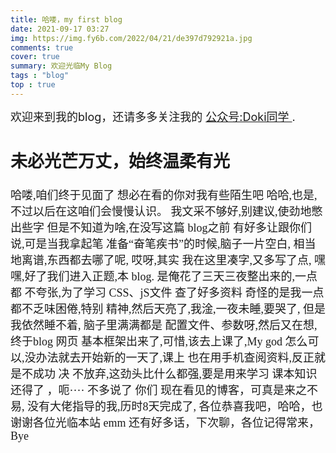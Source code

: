 ```yaml
---
title: 哈喽，my first blog
date: 2021-09-17 03:27
img: https://img.fy6b.com/2022/04/21/de397d792921a.jpg
comments: true
cover: true
summary: 欢迎光临My Blog
tags : "blog"
top : true
---
```

<font size=4>欢迎来到我的blog，还请多多关注我的 [公众号:Doki同学 ](https://mp.weixin.qq.com/s/Ud_VwEfh27IGgnf8guXNyw).

## 未必光芒万丈，始终温柔有光

<font face="幼圆">哈喽,咱们终于见面了
想必在看的你对我有些陌生吧
哈哈,也是,不过以后在这咱们会慢慢认识。
我文采不够好,别建议,使劲地憋出些字
但是不知道为啥,在没写这篇 blog之前
有好多让跟你们说,可是当我拿起笔
准备“奋笔疾书”的时候,脑子一片空白,
相当地离谱,东西都去哪了呢,
哎呀,其实 我在这里凑字,又多写了点,
嘿嘿,好了我们进入正题,本 blog.
是俺花了三天三夜整出来的,一点都
不夸张,为了学习 CSS、jS文件 查了好多资料
奇怪的是我一点都不乏味困倦,特别
精神,然后天亮了,我淦,一夜未睡,要哭了,
但是我依然睡不着, 脑子里满满都是
配置文件、参数呀,然后又在想,终于blog 网页
基本框架出来了,可惜,该去上课了,My god
怎么可以,没办法就去开始新的一天了,课上
也在用手机查阅资料,反正就是不成功 决
不放弃,这劲头比什么都强,要是用来学习
课本知识还得了 ，呃···· 不多说了 你们
现在看见的博客，可真是来之不易,
没有大佬指导的我,历时8天完成了,
各位恭喜我吧，哈哈，也谢谢各位光临本站
emm 还有好多话，下次聊，各位记得常来，Bye 
